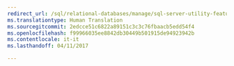 ```yaml
--- 
redirect_url: /sql/relational-databases/manage/sql-server-utility-features-and-tasks
ms.translationtype: Human Translation
ms.sourcegitcommit: 2edcce51c6822a89151c3c3c76fbaacb5edd54f4
ms.openlocfilehash: f99966035ee8842db30449b501915de94923942b
ms.contentlocale: it-it
ms.lasthandoff: 04/11/2017

--- 
```


